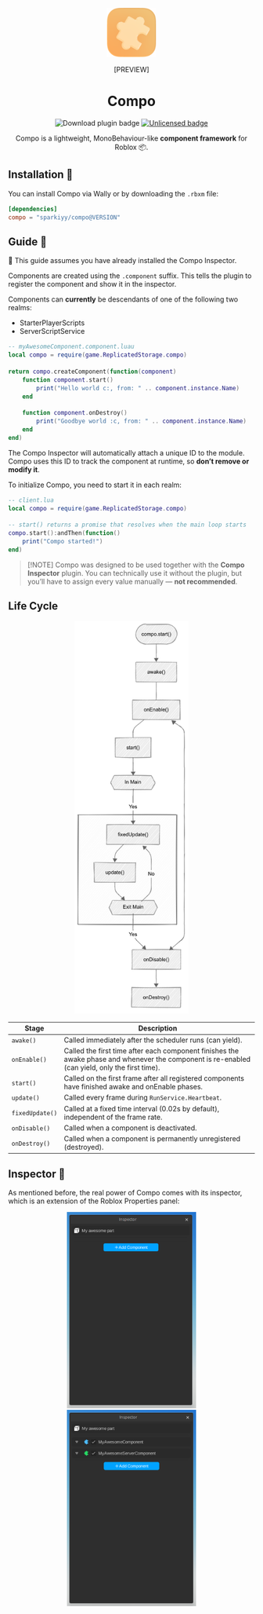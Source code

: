 
<div>
  <p align="center">
    <img src="assets/asphalt/icons/toolbarIcon.png" height="100" width="100">
    <p align="center">[PREVIEW]</p>
  </p>
  <h1 align="center">Compo</h1>
  <p align="center">
    <img alt="Download plugin badge" src="https://img.shields.io/badge/Download-plugin-yellow"/> 
    <a href="UNLICENSE.md">
      <img alt="Unlicensed badge" src="https://img.shields.io/badge/License-The%20Unlicense-pink"/>
    </a>
  </p>
  <p align="center">
    Compo is a lightweight, MonoBehaviour-like <b>component framework</b> for Roblox 📦.
  </p>
</div>

## Installation 🦭

You can install Compo via Wally or by downloading the `.rbxm` file:

```toml
[dependencies]
compo = "sparkiyy/compo@VERSION"
````

## Guide 🐆

🚧 This guide assumes you have already installed the Compo Inspector.

Components are created using the `.component` suffix. This tells the plugin to register the component and show it in the inspector.

Components can **currently** be descendants of one of the following two realms:

* StarterPlayerScripts
* ServerScriptService

```lua
-- myAwesomeComponent.component.luau
local compo = require(game.ReplicatedStorage.compo)

return compo.createComponent(function(component)
    function component.start()
        print("Hello world c:, from: " .. component.instance.Name)   
    end

    function component.onDestroy()
        print("Goodbye world :c, from: " .. component.instance.Name) 
    end
end)
```

The Compo Inspector will automatically attach a unique ID to the module. Compo uses this ID to track the component at runtime, so **don’t remove or modify it**.

To initialize Compo, you need to start it in each realm:

```lua
-- client.lua
local compo = require(game.ReplicatedStorage.compo)

-- start() returns a promise that resolves when the main loop starts
compo.start():andThen(function()
    print("Compo started!")
end)
```
> \[!NOTE]
> Compo was designed to be used together with the **Compo Inspector** plugin.
> You can technically use it without the plugin, but you’ll have to assign every value manually — **not recommended**.

## Life Cycle

<p align="center"><img alt="Download plugin badge" src="assets/lifeCycleDiagram.png" height=800/> </p>

| Stage         | Description                                                                                           |
|---------------|-----------------------------------------------------------------------------------------------------|
| `awake()`     | Called immediately after the scheduler runs (can yield).                                           |
| `onEnable()`  | Called the first time after each component finishes the awake phase and whenever the component is re-enabled (can yield, only the first time). |
| `start()`     | Called on the first frame after all registered components have finished awake and onEnable phases.  |
| `update()`    | Called every frame during `RunService.Heartbeat`.                                                   |
| `fixedUpdate()`| Called at a fixed time interval (0.02s by default), independent of the frame rate.                  |
| `onDisable()` | Called when a component is deactivated.                                                             |
| `onDestroy()` | Called when a component is permanently unregistered (destroyed).                                    |




## Inspector 🐙

As mentioned before, the real power of Compo comes with its inspector, which is an extension of the Roblox Properties panel:

<p align="center">
  <img alt="Compo Inspector interface, showing an instance with 0 components" src="assets/compoInspectorMainWindow.png" height="400"/> 
  <img alt="Compo Inspector interface, showing an instance with 0 components" src="assets/compoInspectorMainWindow2.png" height="400"/> 
</p>
